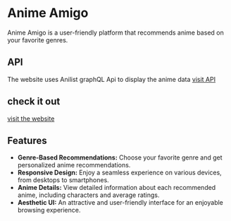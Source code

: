 # Anime Amigo
Anime Amigo is a user-friendly platform that recommends anime based on your favorite genres.

## API
The website uses Anilist graphQL Api to display the anime data [visit API](https://anilist.gitbook.io/anilist-apiv2-docs/overview/graphql/getting-started)

## check it out
[visit the website](https://anime-amigo.netlify.app/](https://anime-amigo.vercel.app/))
## Features
- **Genre-Based Recommendations:** Choose your favorite genre and get personalized anime recommendations.
- **Responsive Design:** Enjoy a seamless experience on various devices, from desktops to smartphones.
- **Anime Details:** View detailed information about each recommended anime, including characters and average ratings.
- **Aesthetic UI:** An attractive and user-friendly interface for an enjoyable browsing experience.
